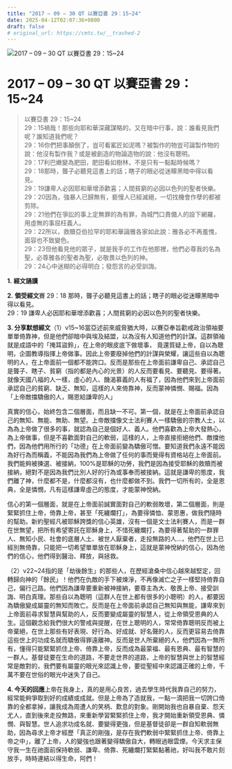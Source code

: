 ```yaml
---
title: "2017 – 09 – 30 QT 以賽亞書 29：15~24"
date: 2025-04-12T02:07:36+0800
draft: false
# original_url: https://cmtc.tw/__trashed-2
---
```


![2017 – 09 – 30 QT 以賽亞書 29：15\~24](/images/qt.jpg   "2017 – 09 – 30 QT 以賽亞書 29：15\~24")

# 2017 – 09 – 30 QT 以賽亞書 29：15\~24

> 以賽亞書 29：15\~24  
> 29：15禍哉！那些向耶和華深藏謀略的，又在暗中行事，說：誰看見我們呢？誰知道我們呢？  
> 29：16你們把事顛倒了，豈可看窰匠如泥嗎？被製作的物豈可論製作物的說：他沒有製作我？或是被創造的物論造物的說：他沒有聰明。  
> 29：17利巴嫩變為肥田，肥田看如樹林，不是只有一點點時候嗎？  
> 29：18那時，聾子必聽見這書上的話；瞎子的眼必從迷矇黑暗中得以看見。  
> 29：19謙卑人必因耶和華增添歡喜；人間貧窮的必因以色列的聖者快樂。  
> 29：20因為，強暴人已歸無有，褻慢人已經滅絕，一切找機會作孽的都被剪除。  
> 29：21他們在爭訟的事上定無罪的為有罪，為城門口責備人的設下網羅，用虛無的事屈枉義人。  
> 29：22所以，救贖亞伯拉罕的耶和華論雅各家如此說：雅各必不再羞愧，面容也不致變色。  
> 29：23但他看見他的眾子，就是我手的工作在他那裡，他們必尊我的名為聖，必尊雅各的聖者為聖，必敬畏以色列的神。  
> 29：24心中迷糊的必得明白；發怨言的必受訓誨。

**1.** **經文誦讀**

**2.** **領受經文**賽 29：18 那時，聾子必聽見這書上的話；瞎子的眼必從迷矇黑暗中得以看見。  
29：19 謙卑人必因耶和華增添歡喜；人間貧窮的必因以色列的聖者快樂。

**3. 分享默想經文**（1）v15\~16當亞述前來威脅猶大時，以賽亞奉旨勸戒政治領袖要單單倚靠神，但是他們卻暗中與埃及結盟，以為沒有人知道他們的計謀。這群領袖就是成語中的「掩耳盜鈴」，在上帝的眼皮底下做壞事， 竟還質疑上帝，自以為聰明，企圖教導指揮上帝做事。因此上帝要廢掉他們的計謀與榮耀，讓這些自以為聰明的人，在上帝面前一個都不能誇口。反而是那些在上帝面前謙卑自己、承認自己是聾子、瞎子、貧窮（指的都是內心的光景）的人反而要看見、要聽見、要得著。就像天國八福的人一樣，虛心的人、饑渴慕義的人有福了，因為他們來到上帝面前承認自己的貧窮、缺乏、無知，這樣的人來倚靠神，反而蒙神憐憫、賜福。因為「上帝敵擋驕傲的人，賜恩給謙卑的人」

真實的信心，始終包含二個層面，而且缺一不可。第一個，就是在上帝面前承認自己的無知、無能、無助、無望。上帝敵擋像文士法利賽人一樣驕傲的宗教人土，以為為上帝做了很多的事，就認為自己是個好人、義人。他們喜歡為上帝大發熱心，為上帝做事，但是不喜歡面對自己的軟弱，這樣的人，上帝直接拒絕他們、敵擋他們，因為他們用所行的「功德」在上帝面前變為驕傲可憎。要知道我們永遠不能因為好行為而稱義，不能因為我們為上帝做了任何的事而覺得有資格站在上帝面前。我們能夠被揀選、被接納，100%是耶穌的功勞，我們是因為接受耶穌的救贖而被接納，絕對不是因為我們比別人好的行為或事奉而被接納。這就是謙卑的態度，我們離了神，什麼都不是，什麼都沒有，也什麼都做不到。我們一切所有的，全是恩典，全是憐憫，凡有這樣謙卑虛己的態度，才能蒙神悅納。

信心的第一個層面，就是在上帝面前誠實面對自己的軟弱敗壞，第二個層面，則是緊緊抓住上帝，倚靠上帝，甚至「死纏爛打」，為要得憐恤、蒙恩惠，做我們隨時的幫助。新約聖經凡被耶穌誇獎的信心英雄，沒有一個是文士法利賽人，而是一群在世無望，把所有希望寄託在耶穌身上，不惜死纏爛打，為要得著幫助的一群罪人、無知小民、社會的底層人土、被世人厭棄者，走投無路的人…，他們在世上已經別無倚靠，只能把一切希望單單放在耶穌身上，這就是蒙神悅納的信心，因為他們的信心，他們得到醫治、釋放，與拯救。

（2）v22\~24指的是「劫後餘生」的那些人，在歷經滄桑中信心越來越堅定，回轉歸向神的「餘民」！他們在仇敵的手下被煉淨，不再像滅亡之子一樣堅持倚靠自己，偏行己路。他們因為謙卑要重新被神接納，要尊主為大、敬畏上帝、接受訓誨、明白真理。那些自以為聰明（這群人在世上都有很多的小聰明）的人，都要因為驕傲變成屬靈的無知而敗亡。反而是在上帝面前承認自己無知與無能，謙卑來到上帝面前尋求智慧與幫助的人，反而要變成屬靈的智慧人，從上帝領受恩典的人生。這個觀念給我們很大的警戒與提醒，在世上聰明的人，常常倚靠聰明反而被上帝棄絕，在世上那些有好表現、好行為、好成就、好名聲的人，反而更容易去倚靠這些世上的功成名就而驕傲得罪遠離神。反而是世人所棄絕的人，他們因為一無所有，懂得只能緊緊抓住上帝、倚靠上帝，反而成為最蒙福、最有恩典、最有智慧的一群人。基督徒要在生命的道路，不要走世界的道路，上帝的智慧與世上的智慧經常是敵對的，我們要有屬靈的眼光來認識上帝，要從聖經中來認識正確的上帝，千萬不要在世俗的眼光中迷失了自己。

**4. 今天的回應**上帝在我身上，真的是用心良苦，過去學生時代我靠自己的努力，經常能夠爭取到好的成績或成就。但是上帝為了造就我，一點一滴把我一切誇口倚靠的全都拿掉，讓我成為周遭人的笑柄、歎息的對象。剛開始我也自暴自棄、怨天尤人，直到後來走投無路，來重新學習緊緊抓住上帝，我才開始重新領受恩典、憐憫、與智慧。世人追求功成名就、要變得更強，但是基督徒卻是一群自知軟弱無助，因為尋求上帝才經歷「真正的剛強，是存在我們軟弱中緊緊抓住上帝、倚靠上帝之中」，離了上帝，人的變強也跟著變得驕傲自大，轉眼過眼雲煙。今天求主保守我一生在祂面前保持軟弱、謙卑、倚靠、死纏爛打緊緊黏著祂，好叫我不敢片刻放手，時時連結以得生命，阿們！
